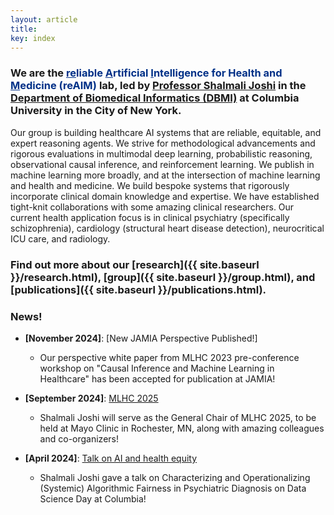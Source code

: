 ```yaml
---
layout: article
title:  
key: index
---
```




<!-- <img align="right" width="600px" src= "assets/images/reaim_index_photo.jpg" style="padding-left: 75px"/> -->

<html lang="en">
<head>
    <meta charset="UTF-8">
    <meta name="viewport" content="width=device-width, initial-scale=1.0">
    <style>
        .custom-h1 {
            font-size: 1em; 
            font-weight: bold;
        }
    </style>
</head>
  
</html>

### We are the <span style="color: #003087;"><u>re</u>liable <u>A</u>rtificial <u>I</u>ntelligence for Health and <u>M</u>edicine (reAIM)</span> lab, led by [Professor Shalmali Joshi](https://shalmalijoshi.github.io/reAIM/) in the [Department of Biomedical Informatics (DBMI)](https://www.dbmi.columbia.edu/) at Columbia University in the City of New York.

Our group is building healthcare AI systems that are reliable, equitable, and expert reasoning agents. We strive for methodological advancements and rigorous evaluations in multimodal deep learning, probabilistic reasoning, observational causal inference, and reinforcement learning. We publish in machine learning more broadly, and at the intersection of machine learning and health and medicine. We build bespoke systems that rigorously incorporate clinical domain knowledge and expertise. We have established tight-knit collaborations with some amazing clinical researchers. Our current health application focus is in clinical psychiatry (specifically schizophrenia), cardiology (structural heart disease detection), neurocritical ICU care, and radiology.

### Find out more about our [research]({{ site.baseurl }}/research.html), [group]({{ site.baseurl }}/group.html), and [publications]({{ site.baseurl }}/publications.html).


### News!

- **[November 2024]**: [New JAMIA Perspective Published!]
  - Our perspective white paper from MLHC 2023 pre-conference workshop on "Causal Inference and Machine Learning in Healthcare" has been accepted for publication at JAMIA!

- **[September 2024]**: [MLHC 2025](https://www.mlforhc.org/)
  - Shalmali Joshi will serve as the General Chair of MLHC 2025, to be held at Mayo Clinic in Rochester, MN, along with amazing colleagues and co-organizers!

- **[April 2024]**: [Talk on AI and health equity](https://datascience.columbia.edu/event/data-science-day-2024/)
  - Shalmali Joshi gave a talk on Characterizing and Operationalizing (Systemic) Algorithmic Fairness in Psychiatric Diagnosis on Data Science Day at Columbia!



